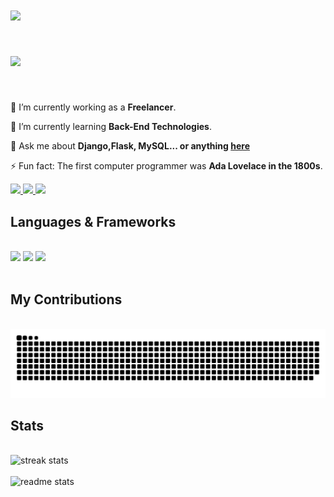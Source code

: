 

<!-- ### Hi there 👋 -->
<h1 align = "left">
        <img src="https://c.tenor.com/CigpzapemsoAAAAi/hi-robot.gif" width="150">
</h1>

<h1 align = "left">
        <img src = "https://readme-typing-svg.herokuapp.com?width=500&lines=Welcome+%E2%9D%A4%EF%B8%8F+to+Sathsara's+gitHub+pofile....;Still+%F0%9F%98%B6++Software+Engineering+Undergraduate.;I'm+Interested+%F0%9F%A5%B3+in+Back-End+Technologies.+;Try+%F0%9F%98%8E+to+learn+New+technologies.">
</h1>
<br/>

<div align="left">
 
 🔭 I’m currently working as a **Freelancer**.
 
 🌱 I’m currently learning **Back-End Technologies**.

💬 Ask me about **Django,Flask, MySQL... or anything [here](https://stackoverflow.com/users/22792152/sathsara-thanuja?tab=profile)**

⚡ Fun fact: The first computer programmer was **Ada Lovelace in the 1800s**.

 </div>
 
<div align="left"> 
  <a href="mailto:pedro.sales.sathsaravx@gmail.com">
    <img src="https://img.shields.io/badge/Gmail-333333?style=for-the-badge&logo=gmail&logoColor=red" />
  </a>
  <a href="https://www.linkedin.com/in/thanuja-sathsara-677a1a298/" target="_blank">
    <img src="https://img.shields.io/badge/LinkedIn-0077B5?style=for-the-badge&logo=linkedin&logoColor=white" target="_blank" />
  </a>
  <a href="" target="_blank">
     <img src="https://img.shields.io/badge/Portfolio-FF5722?style=for-the-badge&logo=todoist&logoColor=white" target="_blank" /> <!-- sqlite, safari, google-chrome are other good icon options -->
  </a>
</div>


 
<h2 align="left"> Languages & Frameworks</h2>
<br/>
<div align="left">
    <img src="https://skillicons.dev/icons?i=flask,django,reactjs,git" />
    <img src="https://skillicons.dev/icons?i=python,r,javascript,php,java" />
        <img src="https://skillicons.dev/icons?i=mongodb,mysql,SQL" /><br>
</div>

<br/>


<div align="left">
  <h2>My Contributions</h2>
  <br>
  <img alt="snake eating my contributions" src="https://raw.githubusercontent.com/salesp07/salesp07/output/github-contribution-grid-snake.svg" />
  
  <br/>
</div>

<h2 align="left">Stats </h2>
<br>
<div align=left>
  <img  width=390 src="https://github-readme-streak-stats-salesp07.vercel.app/?user=salesp07&count_private=true&theme=react&border_radius=10" alt="streak stats"/><br><br/>
        
  <img  width=390 src="https://github-readme-stats-salesp07.vercel.app/api?username=salesp07&count_private=true&show_icons=true&theme=react&rank_icon=github&border_radius=10" alt="readme stats" />
  <br/>
 </div>

<br/><br/>
<br/>

<div align="center">
<a href='' target='_blank'><img height='64' style='border:0px;height:64px;' src='' border='0' alt='' /></a>
</div>

<br/>
